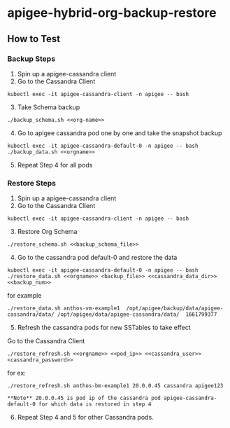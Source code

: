 # apigee-hybrid-org-backup-restore

## How to Test

### Backup Steps
1. Spin up a apigee-cassandra client 
2. Go to the Cassandra Client

```
kubectl exec -it apigee-cassandra-client -n apigee -- bash
```

3. Take Schema backup 
```
./backup_schema.sh <<org-name>>
```
4. Go to apigee cassandra pod one by one and take the snapshot backup

```
kubectl exec -it apigee-cassandra-default-0 -n apigee -- bash
./backup_data.sh <<orgname>>
```

5. Repeat Step 4 for all pods


### Restore Steps

1. Spin up a apigee-cassandra client 
2. Go to the Cassandra Client
```
kubectl exec -it apigee-cassandra-client -n apigee -- bash
```
3. Restore Org Schema
```
./restore_schema.sh <<backup_schema_file>>
```
4. Go to the cassandra pod default-0 and restore the data

```
kubectl exec -it apigee-cassandra-default-0 -n apigee -- bash
./restore_data.sh <<orgname>> <backup_file>> <<cassandra_data_dir>> <<backup_num>>
```

for example
```
./restore_data.sh anthos-vm-example1  /opt/apigee/backup/data/apigee-cassandra/data/ /opt/apigee/data/apigee-cassandra/data/  1661799377
```
5. Refresh the cassandra pods for new SSTables to take effect

Go to the Cassandra Client
```
./restore_refresh.sh <<orgname>> <<pod_ip>> <<cassandra_user>> <cassandra_password>>
```
for ex:
```
./restore_refresh.sh anthos-bm-example1 20.0.0.45 cassandra apigee123

**Note** 20.0.0.45 is pod ip of the cassandra pod apigee-cassandra-default-0 for which data is restored in step 4

```

6. Repeat Step 4 and 5 for other Cassandra pods.